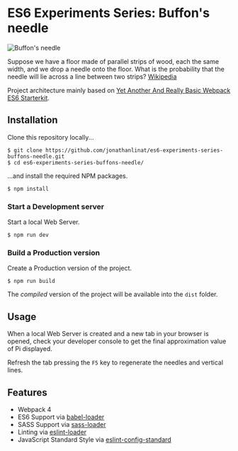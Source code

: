 # ES6 Experiments Series: Buffon's needle

![Buffon's needle](https://image.ibb.co/bHhydK/buffons_needle_github.png)

Suppose we have a floor made of parallel strips of wood, each the same width, and we drop a needle onto the floor. What is the probability that the needle will lie across a line between two strips? [Wikipedia](https://en.wikipedia.org/wiki/Buffon%27s_needle)

Project architecture mainly based on [Yet Another And Really Basic Webpack ES6 Starterkit](https://github.com/jonathanlinat/yet-another-and-really-basic-webpack-es6-starterkit).

## Installation

Clone this repository locally...

```
$ git clone https://github.com/jonathanlinat/es6-experiments-series-buffons-needle.git
$ cd es6-experiments-series-buffons-needle/
```

...and install the required NPM packages.

```
$ npm install
```

### Start a Development server

Start a local Web Server.

```
$ npm run dev
```

### Build a Production version

Create a Production version of the project.

```
$ npm run build
```

The _compiled_ version of the project will be available into the `dist` folder.

## Usage

When a local Web Server is created and a new tab in your browser is opened, check your developer console to get the final approximation value of Pi displayed.

Refresh the tab pressing the `F5` key to regenerate the needles and vertical lines.

## Features

* Webpack 4
* ES6 Support via [babel-loader](https://github.com/babel/babel-loader)
* SASS Support via [sass-loader](https://github.com/jtangelder/sass-loader)
* Linting via [eslint-loader](https://github.com/MoOx/eslint-loader)
* JavaScript Standard Style via [eslint-config-standard](https://github.com/standard/eslint-config-standard)
